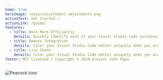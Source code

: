 ```yaml
---
home: true
heroImage: resources/element-adjustments.png
actionText: Get Started →
actionLink: /guide/
features:
  - title: Work More Efficiently
    details: Quickly identify each of your Visual Studio Code instances using your favorite colors
  - title: Remote Integration
    details: Color your Visual Studio Code editor uniquely when you are using the remote integration features.
  - title: Live Share
    details: Color your Visual Studio Code editor uniquely when you are in a Live Share session as a Guest or a Host
footer: MIT Licensed | Copyright © 2019-present John Papa
---
```


![Peacock Icon](/resources/peacock-icon-small.png 'Peacock')
